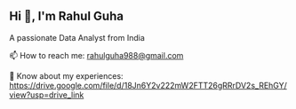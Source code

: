 ## Hi 👋, I'm Rahul Guha

<!--
**rahulguha99/rahulguha99** is a ✨ _special_ ✨ repository because its `README.md` (this file) appears on your GitHub profile.

Here are some ideas to get you started:

- 🔭 I’m currently working on ...
- 🌱 I’m currently learning ...
- 👯 I’m looking to collaborate on ...
- 🤔 I’m looking for help with ...
- 💬 Ask me about ...
- 📫 How to reach me: ...
- 😄 Pronouns: ...
- ⚡ Fun fact: ...
-->
A passionate Data Analyst from India

📫 How to reach me: rahulguha988@gmail.com

📄 Know about my experiences: https://drive.google.com/file/d/18Jn6Y2v222mW2FTT26gRRrDV2s_REhGY/view?usp=drive_link

